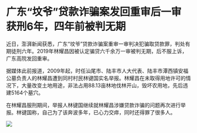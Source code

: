 # 广东“坟爷”贷款诈骗案发回重审后一审获刑6年，四年前被判无期

近日，澎湃新闻获悉，广东“坟爷”贷款诈骗案重审一审判决犯骗取贷款罪，判处有期徒刑六年。2019年林耀昌因被认定骗贷六千余万一审被判无期，后不服上诉，广东高院发回重审。

据媒体此前报道，2009年起，时任汕尾市、陆丰市人大代表、陆丰市潭西镇安福公墓负责人的林耀昌遭到同村村民林键国实名举报。林耀昌在未取得用地许可的情况下，大量改变土地用途，非法占用88.13亩林地伐林开山，毁坏农用地，先后违建5164个墓穴。

在林耀昌服刑期间，举报人林键国继续就林耀昌涉嫌贷款诈骗的问题再次进行举报。林键国称，自己为了该奔波多年，已心力交瘁，同时还得罪了很多人。

![](https://inews.gtimg.com/news_bt/O7wFWffZp12Ky3NnNiStO1nzVZsL0FoZIYsv-6ejNr-msAA/1000)

